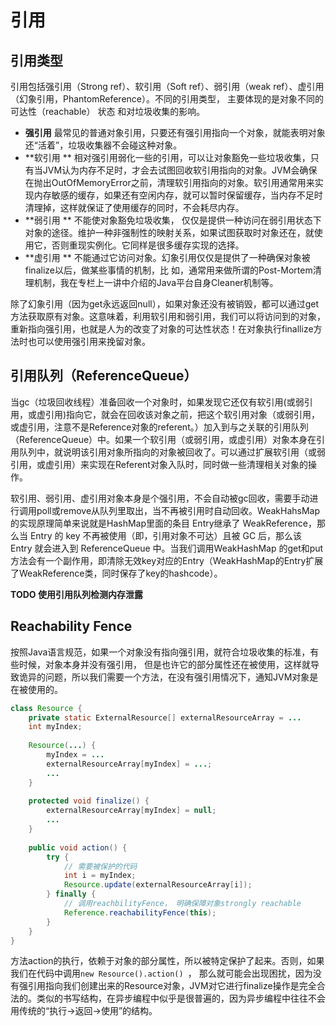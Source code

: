 # 引用

## 引用类型

引用包括强引用（Strong ref）、软引用（Soft ref）、弱引用（weak ref）、虚引用（幻象引用，PhantomReference）。不同的引用类型， 主要体现的是对象不同的可达性（reachable） 状态
和对垃圾收集的影响。 

- **强引用** 最常见的普通对象引用，只要还有强引用指向一个对象，就能表明对象还“活着”，垃圾收集器不会碰这种对象。
- **软引用 ** 相对强引用弱化一些的引用，可以让对象豁免一些垃圾收集，只有当JVM认为内存不足时，才会去试图回收软引用指向的对象。JVM会确保在抛出OutOfMemoryError之前，清理软引用指向的对象。软引用通常用来实现内存敏感的缓存，如果还有空闲内存，就可以暂时保留缓存，当内存不足时清理掉，这样就保证了使用缓存的同时，不会耗尽内存。 
- **弱引用 ** 不能使对象豁免垃圾收集， 仅仅是提供一种访问在弱引用状态下对象的途径。维护一种非强制性的映射关系，如果试图获取时对象还在，就使用它，否则重现实例化。它同样是很多缓存实现的选择。 
- **虚引用 ** 不能通过它访问对象。幻象引用仅仅是提供了一种确保对象被finalize以后，做某些事情的机制，比
  如，通常用来做所谓的Post-Mortem清理机制，我在专栏上一讲中介绍的Java平台自身Cleaner机制等。

除了幻象引用（因为get永远返回null），如果对象还没有被销毁，都可以通过get方法获取原有对象。这意味着，利用软引用和弱引用，我们可以将访问到的对象，重新指向强引用，也就是人为的改变了对象的可达性状态！在对象执行finallize方法时也可以使用强引用来挽留对象。

## 引用队列（ReferenceQueue） 

当gc（垃圾回收线程）准备回收一个对象时，如果发现它还仅有软引用(或弱引用，或虚引用)指向它，就会在回收该对象之前，把这个软引用对象（或弱引用，或虚引用，注意不是Reference对象的referent。）加入到与之关联的引用队列（ReferenceQueue）中。如果一个软引用（或弱引用，或虚引用）对象本身在引用队列中，就说明该引用对象所指向的对象被回收了。可以通过扩展软引用（或弱引用，或虚引用）来实现在Referent对象入队时，同时做一些清理相关对象的操作。

软引用、弱引用、虚引用对象本身是个强引用，不会自动被gc回收，需要手动进行调用poll或remove从队列里取出，当不再被引用时自动回收。WeakHahsMap 的实现原理简单来说就是HashMap里面的条目 Entry继承了 WeakReference，那么当 Entry 的 key 不再被使用（即，引用对象不可达）且被 GC 后，那么该 Entry 就会进入到 ReferenceQueue 中。当我们调用WeakHashMap 的get和put方法会有一个副作用，即清除无效key对应的Entry（WeakHashMap的Entry扩展了WeakReference类，同时保存了key的hashcode）。

**TODO 使用引用队列检测内存泄露**



## Reachability Fence 

按照Java语言规范，如果一个对象没有指向强引用，就符合垃圾收集的标准，有些时候，对象本身并没有强引用， 但是也许它的部分属性还在被使用，这样就导致诡异的问题，所以我们需要一个方法，在没有强引用情况下，通知JVM对象是在被使用的。

```java
class Resource {
	private static ExternalResource[] externalResourceArray = ...
    int myIndex; 
    
    Resource(...) {
    	myIndex = ...
    	externalResourceArray[myIndex] = ...;
    	...
    }
    
    protected void finalize() {
        externalResourceArray[myIndex] = null;
		...
    }
    
    public void action() {
        try {
            // 需要被保护的代码
            int i = myIndex;
            Resource.update(externalResourceArray[i]);
        } finally {
            // 调用reachbilityFence， 明确保障对象strongly reachable
            Reference.reachabilityFence(this);
        }
    } 
}

```

方法action的执行，依赖于对象的部分属性，所以被特定保护了起来。否则，如果我们在代码中调用`new Resource().action() `， 那么就可能会出现困扰，因为没有强引用指向我们创建出来的Resource对象，JVM对它进行finalize操作是完全合法的。类似的书写结构，在异步编程中似乎是很普遍的，因为异步编程中往往不会用传统的“执行->返回->使用”的结构。
